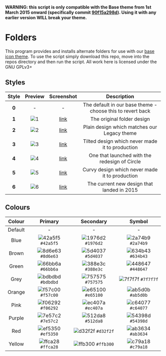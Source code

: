 **WARNING: this script is only compatible with the Base theme from 1st March 2015 onward (specifically commit [90f15a298d](https://github.com/numixproject/numix-icon-theme/commit/90f15a298d5125c6609ff251e570f97df68320f9)). Using it with any earlier version WILL break your theme.**

# Folders
This program provides and installs alternate folders for use with our [base icon theme](https://github.com/numixproject/numix-icon-theme). To use the script simply download this repo, move into the repos directory and then run the script. All work here is licensed under the GNU GPLv3+

## Styles
| Style | Preview  | Screenshot | Description |
| :------------: |:---------------:|:-----:|:-----:|
| **0** | - | - | The default in our base theme - choose this to revert back |
| **1** | ![1](https://raw.githubusercontent.com/numixproject/numix-folders/master/files/1/preview.png) | [link](https://raw.githubusercontent.com/numixproject/numix-folders/master/files/1/screenshot.png) | The original folder design |
| **2** | ![2](https://raw.githubusercontent.com/numixproject/numix-folders/master/files/2/preview.png) | [link](https://raw.githubusercontent.com/numixproject/numix-folders/master/files/2/screenshot.png) | Plain design which matches our Legacy theme |
| **3** | ![3](https://raw.githubusercontent.com/numixproject/numix-folders/master/files/3/preview.png) | [link](https://raw.githubusercontent.com/numixproject/numix-folders/master/files/3/screenshot.png) | Tilted design which never made it to production |
| **4** | ![4](https://raw.githubusercontent.com/numixproject/numix-folders/master/files/4/preview.png) | [link](https://raw.githubusercontent.com/numixproject/numix-folders/master/files/4/screenshot.png) | One that launched with the redesign of Circle |
| **5** | ![5](https://raw.githubusercontent.com/numixproject/numix-folders/master/files/5/preview.png) | [link](https://raw.githubusercontent.com/numixproject/numix-folders/master/files/5/screenshot.png) | Curvy design which never made it to production |
| **6** | ![6](https://raw.githubusercontent.com/numixproject/numix-folders/master/files/6/preview.png) | [link](https://raw.githubusercontent.com/numixproject/numix-folders/master/files/6/screenshot.png) | The current new design that landed in 2015 |

## Colours
| Colour | Primary | Secondary | Symbol |
| :------------: |:---------------:|:-----:|:-----:|
| Default | - | - | - |
| Blue    | ![42a5f5](https://raw.githubusercontent.com/numixproject/numix-folders/master/colours/42a5f5.png) `#42a5f5` | ![1976d2](https://raw.githubusercontent.com/numixproject/numix-folders/master/colours/1976d2.png) `#1976d2` | ![2a74b9](https://raw.githubusercontent.com/numixproject/numix-folders/master/colours/2a74b9.png) `#2a74b9` |
| Brown   | ![8d6e63](https://raw.githubusercontent.com/numixproject/numix-folders/master/colours/8d6e63.png) `#8d6e63` | ![5d4037](https://raw.githubusercontent.com/numixproject/numix-folders/master/colours/5d4037.png) `#5d4037` | ![634b43](https://raw.githubusercontent.com/numixproject/numix-folders/master/colours/634b43.png) `#634b43` |
| Green   | ![66bb6a](https://raw.githubusercontent.com/numixproject/numix-folders/master/colours/66bb6a.png) `#66bb6a` | ![388e3c](https://raw.githubusercontent.com/numixproject/numix-folders/master/colours/388e3c.png) `#388e3c` | ![448647](https://raw.githubusercontent.com/numixproject/numix-folders/master/colours/448647.png) `#448647` |
| Grey    | ![bdbdbd](https://raw.githubusercontent.com/numixproject/numix-folders/master/colours/bdbdbd.png) `#bdbdbd` | ![757575](https://raw.githubusercontent.com/numixproject/numix-folders/master/colours/757575.png) `#757575` | ![7f7f7f](https://raw.githubusercontent.com/numixproject/numix-folders/master/colours/7f7f7f.png) `#7f7f7f` |
| Orange  | ![f57c00](https://raw.githubusercontent.com/numixproject/numix-folders/master/colours/f57c00.png) `#f57c00` | ![e65100](https://raw.githubusercontent.com/numixproject/numix-folders/master/colours/e65100.png) `#e65100` | ![ab5d0b](https://raw.githubusercontent.com/numixproject/numix-folders/master/colours/ab5d0b.png) `#ab5d0b` |
| Pink    | ![f06292](https://raw.githubusercontent.com/numixproject/numix-folders/master/colours/f06292.png) `#f06292` | ![ec407a](https://raw.githubusercontent.com/numixproject/numix-folders/master/colours/ec407a.png) `#ec407a` | ![c64077](https://raw.githubusercontent.com/numixproject/numix-folders/master/colours/c64077.png) `#c64077` |
| Purple  | ![7e57c2](https://raw.githubusercontent.com/numixproject/numix-folders/master/colours/7e57c2.png) `#7e57c2` | ![512da8](https://raw.githubusercontent.com/numixproject/numix-folders/master/colours/512da8.png) `#512da8` | ![54398d](https://raw.githubusercontent.com/numixproject/numix-folders/master/colours/54398d.png) `#54398d` |
| Red     | ![ef5350](https://raw.githubusercontent.com/numixproject/numix-folders/master/colours/ef5350.png) `#ef5350` | ![d32f2f](https://raw.githubusercontent.com/numixproject/numix-folders/master/colours/d32f2f.png) `#d32f2f` | ![ab3634](https://raw.githubusercontent.com/numixproject/numix-folders/master/colours/ab3634.png) `#ab3634` |
| Yellow  | ![ffca28](https://raw.githubusercontent.com/numixproject/numix-folders/master/colours/ffca28.png) `#ffca28` | ![ffb300](https://raw.githubusercontent.com/numixproject/numix-folders/master/colours/ffb300.png) `#ffb300` | ![c79a18](https://raw.githubusercontent.com/numixproject/numix-folders/master/colours/c79a18.png) `#c79a18` |